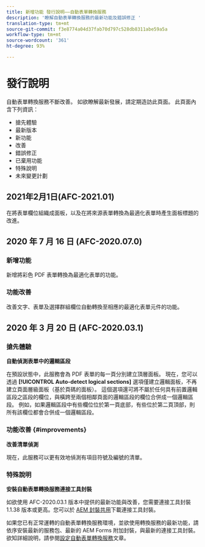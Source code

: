 ```yaml
---
title: 新增功能 發行說明——自動表單轉換服務
description: '瞭解自動表單轉換服務的最新功能及錯誤修正 '
translation-type: tm+mt
source-git-commit: f3e8774a04d37fab70d797c528db8311abe59a5a
workflow-type: tm+mt
source-wordcount: '361'
ht-degree: 93%

---
```



# 發行說明

自動表單轉換服務不斷改善。 如欲瞭解最新發展，請定期造訪此頁面。 此頁面內含下列資訊：

* 搶先體驗
* 最新版本
* 新功能
* 改善
* 錯誤修正
* 已棄用功能
* 特殊說明
* 未來變更計劃


## 2021年2月1日(AFC-2021.01)

在將表單欄位組織成面板，以及在將來源表單轉換為最適化表單時產生面板標題的改進。

## 2020 年 7 月 16 日 (AFC-2020.07.0)

### 新增功能

新增將彩色 PDF 表單轉換為最適化表單的功能。

### 功能改善

改善文字、表單及選擇群組欄位自動轉換至相應的最適化表單元件的功能。


## 2020 年 3 月 20 日 (AFC-2020.03.1)

### 搶先體驗

**自動偵測表單中的邏輯區段**

在預設狀態中，此服務會為 PDF 表單的每一頁分別建立頂層面板。 現在，您可以透過 **[!UICONTROL Auto-detect logical sections]** 選項僅建立邏輯面板，不再建立頁面層級面板（基於頁碼的面板）。 這個選項還可將不屬於任何具有前置邏輯區段之區段的欄位，與橫跨至兩個相鄰頁面的邏輯區段的欄位合併成一個邏輯區段。 例如，如果邏輯區段中有些欄位位於第一頁底部，有些位於第二頁頂部，則所有該欄位都會合併成一個邏輯區段。

### 功能改善  {#improvements}

**改善清單偵測**

現在，此服務可以更有效地偵測有項目符號及編號的清單。

### 特殊說明

**安裝自動表單轉換服務連接工具封裝**

如欲使用 AFC-2020.03.1 版本中提供的最新功能與改善，您需要連接工具封裝 1.1.38 版本或更高。您可以於 [AEM 封裝共用](https://www.adobeaemcloud.com/content/marketplace/marketplaceProxy.html?packagePath=/content/companies/public/adobe/packages/cq650/featurepack/AFCS-Connector-2020.03.1)下載連接工具封裝。

如果您已有正常運轉的自動表單轉換服務環境，並欲使用轉換服務的最新功能，請依序安裝最新的服務包、最新的 AEM Forms 附加封裝，與最新的連接工具封裝。 欲知詳細說明，請參閱[設定自動表單轉換服務](configure-service.md)文章。